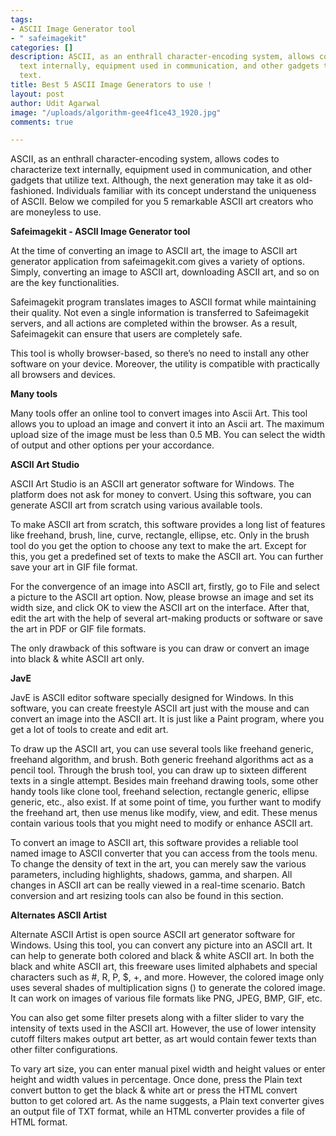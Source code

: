 ```yaml
---
tags:
- ASCII Image Generator tool
- " safeimagekit"
categories: []
description: ASCII, as an enthrall character-encoding system, allows codes to characterize
  text internally, equipment used in communication, and other gadgets that utilize
  text.
title: Best 5 ASCII Image Generators to use !
layout: post
author: Udit Agarwal
image: "/uploads/algorithm-gee4f1ce43_1920.jpg"
comments: true

---
```

ASCII, as an enthrall character-encoding system, allows codes to characterize text internally, equipment used in communication, and other gadgets that utilize text. Although, the next generation may take it as old-fashioned. Individuals familiar with its concept understand the uniqueness of ASCII. Below we compiled for you 5 remarkable ASCII art creators who are moneyless to use.

**Safeimagekit - ASCII Image Generator tool**

At the time of converting an image to ASCII art, the image to ASCII art generator application from safeimagekit.com gives a variety of options. Simply, converting an image to ASCII art, downloading ASCII art, and so on are the key functionalities.

Safeimagekit program translates images to ASCII format while maintaining their quality. Not even a single information is transferred to Safeimagekit servers, and all actions are completed within the browser. As a result, Safeimagekit can ensure that users are completely safe.

This tool is wholly browser-based, so there’s no need to install any other software on your device. Moreover, the utility is compatible with practically all browsers and devices.

**Many tools**

Many tools offer an online tool to convert images into Ascii Art. This tool allows you to upload an image and convert it into an Ascii art. The maximum upload size of the image must be less than 0.5 MB. You can select the width of output and other options per your accordance.

**ASCII Art Studio**

ASCII Art Studio is an ASCII art generator software for Windows. The platform does not ask for money to convert. Using this software, you can generate ASCII art from scratch using various available tools.

To make ASCII art from scratch, this software provides a long list of features like freehand, brush, line, curve, rectangle, ellipse, etc. Only in the brush tool do you get the option to choose any text to make the art. Except for this, you get a predefined set of texts to make the ASCII art. You can further save your art in GIF file format.

For the convergence of an image into ASCII art, firstly, go to File and select a picture to the ASCII art option. Now, please browse an image and set its width size, and click OK to view the ASCII art on the interface. After that, edit the art with the help of several art-making products or software or save the art in PDF or GIF file formats.

The only drawback of this software is you can draw or convert an image into black & white ASCII art only.

**JavE**

JavE is ASCII editor software specially designed for Windows. In this software, you can create freestyle ASCII art just with the mouse and can convert an image into the ASCII art. It is just like a Paint program, where you get a lot of tools to create and edit art.

To draw up the ASCII art, you can use several tools like freehand generic, freehand algorithm, and brush. Both generic freehand algorithms act as a pencil tool. Through the brush tool, you can draw up to sixteen different texts in a single attempt. Besides main freehand drawing tools, some other handy tools like clone tool, freehand selection, rectangle generic, ellipse generic, etc., also exist. If at some point of time, you further want to modify the freehand art, then use menus like modify, view, and edit. These menus contain various tools that you might need to modify or enhance ASCII art.

To convert an image to ASCII art, this software provides a reliable tool named image to ASCII converter that you can access from the tools menu. To change the density of text in the art, you can merely saw the various parameters, including highlights, shadows, gamma, and sharpen. All changes in ASCII art can be really viewed in a real-time scenario. Batch conversion and art resizing tools can also be found in this section.

**Alternates ASCII Artist**

Alternate ASCII Artist is open source ASCII art generator software for Windows. Using this tool, you can convert any picture into an ASCII art. It can help to generate both colored and black & white ASCII art. In both the black and white ASCII art, this freeware uses limited alphabets and special characters such as #, R, P, $, +, and more. However, the colored image only uses several shades of multiplication signs () to generate the colored image. It can work on images of various file formats like PNG, JPEG, BMP, GIF, etc.

You can also get some filter presets along with a filter slider to vary the intensity of texts used in the ASCII art. However, the use of lower intensity cutoff filters makes output art better, as art would contain fewer texts than other filter configurations.

To vary art size, you can enter manual pixel width and height values or enter height and width values in percentage. Once done, press the Plain text convert button to get the black & white art or press the HTML convert button to get colored art. As the name suggests, a Plain text converter gives an output file of TXT format, while an HTML converter provides a file of HTML format.